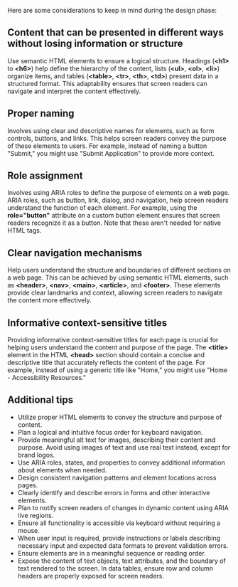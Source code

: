 Here are some considerations to keep in mind during the design phase:

## Content that can be presented in different ways without losing information or structure

Use semantic HTML elements to ensure a logical structure. Headings (**\<h1>** to **\<h6>**) help define the hierarchy of the content, lists (**\<ul>**, **\<ol>**, **\<li>**) organize items, and tables (**\<table>**, **\<tr>**, **\<th>**, **\<td>**) present data in a structured format. This adaptability ensures that screen readers can navigate and interpret the content effectively.

## Proper naming

Involves using clear and descriptive names for elements, such as form controls, buttons, and links. This helps screen readers convey the purpose of these elements to users. For example, instead of naming a button "Submit," you might use "Submit Application" to provide more context.

## Role assignment

Involves using ARIA roles to define the purpose of elements on a web page. ARIA roles, such as button, link, dialog, and navigation, help screen readers understand the function of each element. For example, using the **role="button"** attribute on a custom button element ensures that screen readers recognize it as a button. Note that these aren't needed for native HTML tags. 

## Clear navigation mechanisms

Help users understand the structure and boundaries of different sections on a web page. This can be achieved by using semantic HTML elements, such as **\<header>**, **\<nav>**, **\<main>**, **\<article>**, and **\<footer>**. These elements provide clear landmarks and context, allowing screen readers to navigate the content more effectively.

## Informative context-sensitive titles

Providing informative context-sensitive titles for each page is crucial for helping users understand the content and purpose of the page. The **\<title>** element in the HTML **\<head>** section should contain a concise and descriptive title that accurately reflects the content of the page. For example, instead of using a generic title like "Home," you might use "Home - Accessibility Resources."

## Additional tips

- Utilize proper HTML elements to convey the structure and purpose of content.
- Plan a logical and intuitive focus order for keyboard navigation.
- Provide meaningful alt text for images, describing their content and purpose. Avoid using images of text and use real text instead, except for brand logos. 
- Use ARIA roles, states, and properties to convey additional information about elements when needed.
- Design consistent navigation patterns and element locations across pages.
- Clearly identify and describe errors in forms and other interactive elements.
- Plan to notify screen readers of changes in dynamic content using ARIA live regions.
- Ensure all functionality is accessible via keyboard without requiring a mouse.
- When user input is required, provide instructions or labels describing necessary input and expected data formats to prevent validation errors.
- Ensure elements are in a meaningful sequence or reading order. 
- Expose the content of text objects, text attributes, and the boundary of text rendered to the screen. In data tables, ensure row and column headers are properly exposed for screen readers.